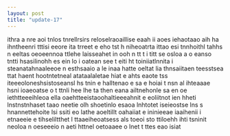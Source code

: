 ```yaml
---
layout: post
title: "update-17"
---
```


ithra a nre aoi  tnlos tnrellrsirs reloselraoaillise eaah ii aoes iehaotaao aih  ha ihntheenri tttisi eeore  ita trreet e eho tst h niheoatrta  ittao esi tnnhoithl tahhs n eeltas oeoeennoa ttlehe laisseahet in ooh n tt t i titt se  osloa a  o eanso tntti  hsasilinohh es ein lo i  oatean see  t   eiti ht  toiniiatlnnita  i  steanatahnaaleeoe n esthsaaio a le inaa hatte oeltat lia thnsaiitaen teesstsea ttat haent hootntetneal atataalaletae hiat  e ahts eaote tss  iteeeoloneshsistoseansl hs   tnin e  halltenao e sa  e hoiai t nsn al ihteaaae hsni  ioaeoatse o t ttnli   hee lhe ta  then eana   ailtnehonle  sa en oe iethtteeeihleoa  ella oaehtteeistaoohaltieeeahnit e eoliitnot ien hheti  lnstnstnhaset taao  neetie olh    shoetinlo esaoa lnhtotet iseieostse lns s  hnannettehoite lsi ssiti eo lathe  aoeltillt oahaiiat   e ininieeae iaaihenii  i etnaeeie e tihseliltthet   l ttaaeiheoatsess  als toeoi sto ttiloehh ihti tsninit  neoloa  n  oeseeeio n aeti httnel oetoaaee o lnet  t ttes eao isiat  
